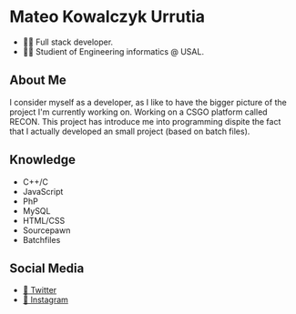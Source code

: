 # Mateo Kowalczyk Urrutia
- 🧑‍💻 Full stack developer.
- 🧑‍🎓 Studient of Engineering informatics @ USAL.

## About Me
I consider myself as a developer, as I like to have the bigger picture of the project I'm currently working on.
Working on a CSGO platform called RECON. This project has introduce me into programming dispite the fact that I actually developed an small project (based on batch files).

## Knowledge
- C++/C
- JavaScript
- PhP
- MySQL
- HTML/CSS
- Sourcepawn
- Batchfiles

## Social Media
- [🐤 Twitter](https://twitter.com/char2cs)
- [📸 Instagram](https://instagram.com/mateo.urru)
